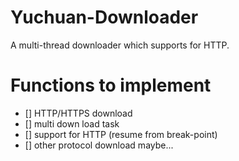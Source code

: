 # Yuchuan-Downloader
A multi-thread downloader which supports for HTTP.
# Functions to implement
- [] HTTP/HTTPS download
- [] multi down load task
- [] support for HTTP (resume from break-point)
- [] other protocol download maybe...
